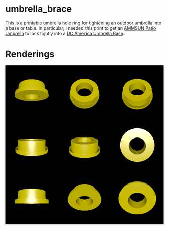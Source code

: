 # umbrella_brace

This is a printable umbrella hole ring for tightening an outdoor umbrella into a base or table. In particular, I needed this print to get an [AMMSUN Patio Umbrella](https://www.amazon.com/dp/B082SHSM5X?psc=1&ref=ppx_yo2_dt_b_product_details) to lock tightly into a [DC America Umbrella Base](https://www.amazon.com/dp/B0025VP5J8?psc=1&ref=ppx_yo2_dt_b_product_details).

# Renderings

![A rendering of the part](rendering.png)
